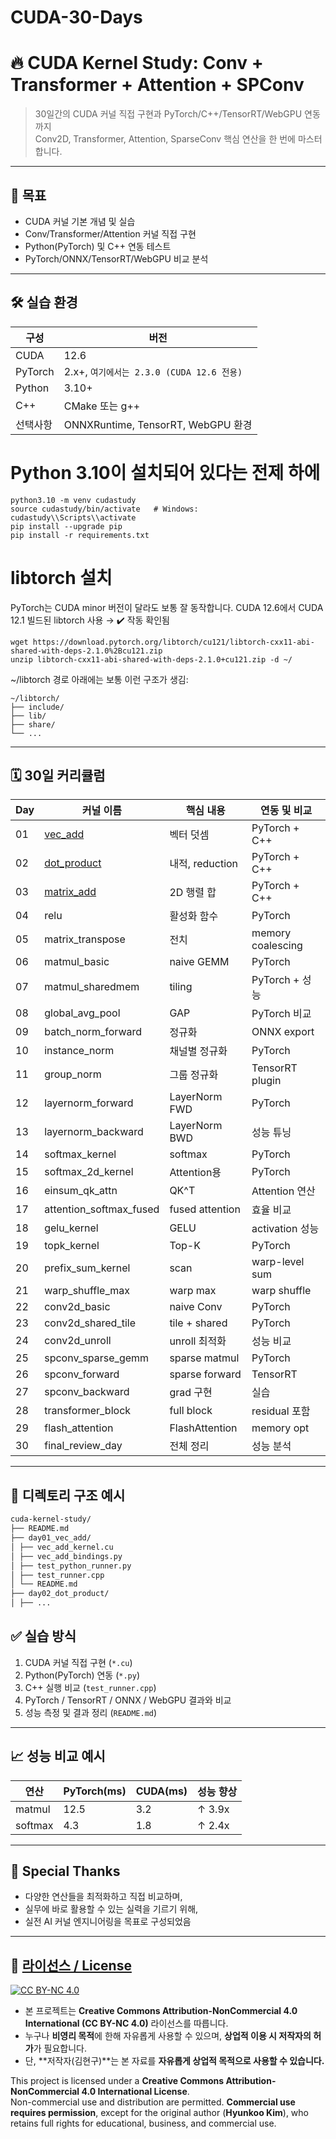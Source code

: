 # CUDA-30-Days

# 🔥 CUDA Kernel Study: Conv + Transformer + Attention + SPConv

> 30일간의 CUDA 커널 직접 구현과 PyTorch/C++/TensorRT/WebGPU 연동까지  
> Conv2D, Transformer, Attention, SparseConv 핵심 연산을 한 번에 마스터합니다.

---

## 📌 목표

- CUDA 커널 기본 개념 및 실습
- Conv/Transformer/Attention 커널 직접 구현
- Python(PyTorch) 및 C++ 연동 테스트
- PyTorch/ONNX/TensorRT/WebGPU 비교 분석

---

## 🛠️ 실습 환경

| 구성 | 버전                               |
|------|----------------------------------|
| CUDA | 12.6                             |
| PyTorch | 2.x+, `여기에서는 2.3.0 (CUDA 12.6 전용)` |
| Python | 3.10+                            |
| C++ | CMake 또는 g++                     |
| 선택사항 | ONNXRuntime, TensorRT, WebGPU 환경 |

# Python 3.10이 설치되어 있다는 전제 하에
```
python3.10 -m venv cudastudy
source cudastudy/bin/activate   # Windows: cudastudy\\Scripts\\activate
pip install --upgrade pip
pip install -r requirements.txt
```

# libtorch 설치 
PyTorch는 CUDA minor 버전이 달라도 보통 잘 동작합니다.
CUDA 12.6에서 CUDA 12.1 빌드된 libtorch 사용 → ✔️ 작동 확인됨
```shell
wget https://download.pytorch.org/libtorch/cu121/libtorch-cxx11-abi-shared-with-deps-2.1.0%2Bcu121.zip
unzip libtorch-cxx11-abi-shared-with-deps-2.1.0+cu121.zip -d ~/
```
~/libtorch 경로 아래에는 보통 이런 구조가 생김:
```shell
~/libtorch/
├── include/
├── lib/
├── share/
└── ...
```

---

## 🗓️ 30일 커리큘럼

| Day | 커널 이름                                        | 핵심 내용 | 연동 및 비교 |
|-----|----------------------------------------------|-----------|---------------|
| 01 | [vec_add](./day01_vec_add/README.md)         | 벡터 덧셈 | PyTorch + C++ |
| 02 | [dot_product](./day02_dot_product/README.md) | 내적, reduction | PyTorch + C++ |
| 03 | [matrix_add](./day03_matrix_add/README.md)   | 2D 행렬 합 | PyTorch + C++ |
| 04 | relu                                         | 활성화 함수 | PyTorch |
| 05 | matrix_transpose                             | 전치 | memory coalescing |
| 06 | matmul_basic                                 | naive GEMM | PyTorch |
| 07 | matmul_sharedmem                             | tiling | PyTorch + 성능 |
| 08 | global_avg_pool                              | GAP | PyTorch 비교 |
| 09 | batch_norm_forward                           | 정규화 | ONNX export |
| 10 | instance_norm                                | 채널별 정규화 | PyTorch |
| 11 | group_norm                                   | 그룹 정규화 | TensorRT plugin |
| 12 | layernorm_forward                            | LayerNorm FWD | PyTorch |
| 13 | layernorm_backward                           | LayerNorm BWD | 성능 튜닝 |
| 14 | softmax_kernel                               | softmax | PyTorch |
| 15 | softmax_2d_kernel                            | Attention용 | PyTorch |
| 16 | einsum_qk_attn                               | QK^T | Attention 연산 |
| 17 | attention_softmax_fused                      | fused attention | 효율 비교 |
| 18 | gelu_kernel                                  | GELU | activation 성능 |
| 19 | topk_kernel                                  | Top-K | PyTorch |
| 20 | prefix_sum_kernel                            | scan | warp-level sum |
| 21 | warp_shuffle_max                             | warp max | warp shuffle |
| 22 | conv2d_basic                                 | naive Conv | PyTorch |
| 23 | conv2d_shared_tile                           | tile + shared | PyTorch |
| 24 | conv2d_unroll                                | unroll 최적화 | 성능 비교 |
| 25 | spconv_sparse_gemm                           | sparse matmul | PyTorch |
| 26 | spconv_forward                               | sparse forward | TensorRT |
| 27 | spconv_backward                              | grad 구현 | 실습 |
| 28 | transformer_block                            | full block | residual 포함 |
| 29 | flash_attention                              | FlashAttention | memory opt |
| 30 | final_review_day                             | 전체 정리 | 성능 분석 |

---

## 📂 디렉토리 구조 예시
```bash
cuda-kernel-study/
├── README.md
├── day01_vec_add/
│ ├── vec_add_kernel.cu
│ ├── vec_add_bindings.py
│ ├── test_python_runner.py
│ ├── test_runner.cpp
│ └── README.md
├── day02_dot_product/
│ ├── ...
```

## ✅ 실습 방식

1. CUDA 커널 직접 구현 (`*.cu`)
2. Python(PyTorch) 연동 (`*.py`)
3. C++ 실행 비교 (`test_runner.cpp`)
4. PyTorch / TensorRT / ONNX / WebGPU 결과와 비교
5. 성능 측정 및 결과 정리 (`README.md`)

---

## 📈 성능 비교 예시

| 연산 | PyTorch(ms) | CUDA(ms) | 성능 향상 |
|------|-------------|----------|------------|
| matmul | 12.5 | 3.2 | ↑ 3.9x |
| softmax | 4.3 | 1.8 | ↑ 2.4x |

---

## 🧠 Special Thanks

- 다양한 연산들을 최적화하고 직접 비교하며, 
- 실무에 바로 활용할 수 있는 실력을 기르기 위해, 
- 실전 AI 커널 엔지니어링을 목표로 구성되었음
---

## 📄 [라이선스 / License](LICENSE)
[![CC BY-NC 4.0](https://licensebuttons.net/l/by-nc/4.0/88x31.png)](https://creativecommons.org/licenses/by-nc/4.0/)

- 본 프로젝트는 **Creative Commons Attribution-NonCommercial 4.0 International (CC BY-NC 4.0)** 라이선스를 따릅니다.  
- 누구나 **비영리 목적**에 한해 자유롭게 사용할 수 있으며, **상업적 이용 시 저작자의 허가**가 필요합니다.  
- 단, **저작자(김현구)**는 본 자료를 **자유롭게 상업적 목적으로 사용할 수 있습니다.**

This project is licensed under a **Creative Commons Attribution-NonCommercial 4.0 International License**.  
Non-commercial use and distribution are permitted. **Commercial use requires permission**, except for the original author (**Hyunkoo Kim**), who retains full rights for educational, business, and commercial use.




